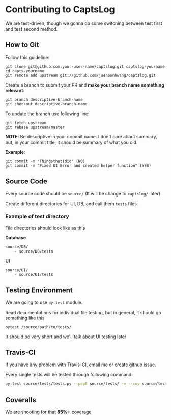 # Contributing to CaptsLog

We are test-driven, though we gonna do some switching between test first and test second method.

## How to Git

Follow this guideline:

```
git clone git@github.com:your-user-name/captslog.git captslog-yourname
cd capts-yourname
git remote add upstream git://github.com/jaehoonhwang/captslog.git
```

Create a branch to submit your PR and **make your branch name something relevant**:

```
git branch descriptive-branch-name
git checkout descriptive-branch-name
```

To update the branch use following line:

```
git fetch upstream
git rebase upstream/master
```

**NOTE**: Be descriptive in your commit name.
I don't care about summary, but, in your commit title, it should be summary of what you did.

**Example**:
```
git commit -m "ThingsthatIdid" (NO)
git commit -m "Fixed UI Error and created helper function" (YES)
```

## Source Code

Every source code should be `source/` (It will be change to `captslog/` later)

Create different directories for UI, DB, and call them `tests` files.

### Example of test directory

File directories should look like as this

**Database**
```
source/DB/
    - source/DB/tests
```

**UI**
```
source/UI/
    - source/UI/tests
```

## Testing Environment

We are going to use `py.test` module.

Read documentations for individual file testing, but in general, it should go something like this

```
pytest /source/path/to/tests/
```

It should be very short and we'll talk about UI testing later

## Travis-CI

If you have any problem with Travis-CI, email me or create github issue.

Every single tests will be tested through following command:

```bash
py.test source/tests/tests.py --pep8 source/tests/ -v --cov source/tests/ --cov-report term-missing
```

## Coveralls

We are shooting for that **85%+** coverage
